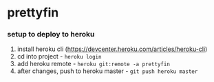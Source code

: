 # prettyfin

### setup to deploy to heroku  
1. install heroku cli (https://devcenter.heroku.com/articles/heroku-cli)
2. cd into project - `heroku login`
3. add heroku remote - `heroku git:remote -a prettyfin`
4. after changes, push to heroku master - `git push heroku master`

